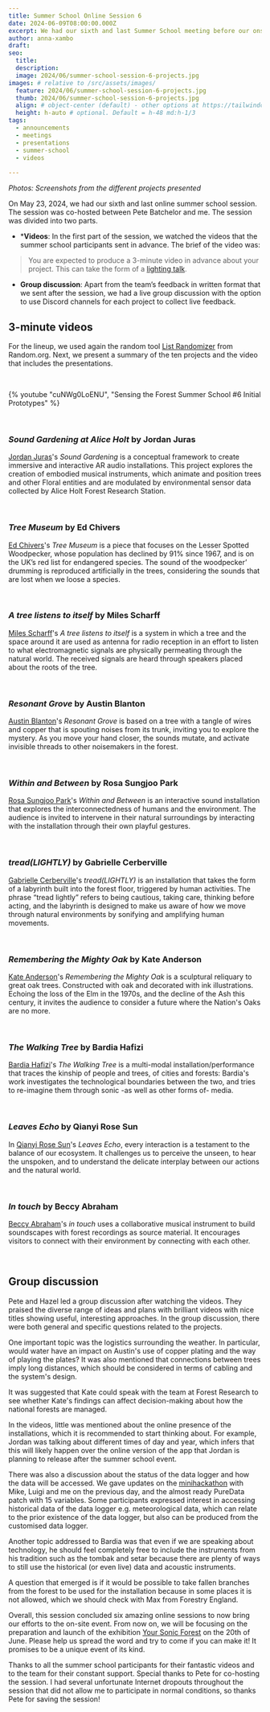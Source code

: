 ```yaml
---
title: Summer School Online Session 6
date: 2024-06-09T08:00:00.000Z
excerpt: We had our sixth and last Summer School meeting before our onsite gathering on 19-20 June, where the summer school participants presented their initial prototypes and received feedback.
author: anna-xambo
draft:
seo:
  title:
  description:
  image: 2024/06/summer-school-session-6-projects.jpg
images: # relative to /src/assets/images/
  feature: 2024/06/summer-school-session-6-projects.jpg
  thumb: 2024/06/summer-school-session-6-projects.jpg
  align: # object-center (default) - other options at https://tailwindcss.com/docs/object-position
  height: h-auto # optional. Default = h-48 md:h-1/3
tags:
  - announcements
  - meetings
  - presentations
  - summer-school
  - videos
  
---
```



*Photos: Screenshots from the different projects presented*

On May 23, 2024, we had our sixth and last online summer school session. The session was co-hosted between Pete Batchelor and me. The session was divided into two parts.

* ***Videos**: In the first part of the session, we watched the videos that the summer school participants sent in advance. The brief of the video was:

> You are expected to produce a 3-minute video in advance about your project. This can take the form of a [lighting talk](https://en.wikipedia.org/wiki/Lightning_talk). 

* **Group discussion**: Apart from the team’s feedback in written format that we sent after the session, we had a live group discussion with the option to use Discord channels for each project to collect live feedback.

## 3-minute videos

For the lineup, we used again the random tool [List Randomizer](https://www.random.org/lists/) from Random.org. Next, we present a summary of the ten projects and the video that includes the presentations.

<br />

{% youtube "cuNWg0LoENU", "Sensing the Forest Summer School #6 Initial Prototypes" %}

<br />

### *Sound Gardening at Alice Holt* by Jordan Juras

[Jordan Juras](/2024/05/24/meet-the-artists-jordan-juras/)'s *Sound Gardening* is a conceptual framework to create immersive and interactive AR audio installations. This project explores the creation of embodied musical instruments, which animate and position trees and other Floral entities and are modulated by environmental sensor data collected by Alice Holt Forest Research Station.

<br />

### *Tree Museum* by Ed Chivers

[Ed Chivers](/2024/05/08/meet-the-artists-ed-chivers/)'s *Tree Museum* is a piece that focuses on the Lesser Spotted Woodpecker, whose population has declined by 91% since 1967, and is on the UK’s red list for endangered species. The sound of the woodpecker’ drumming is reproduced artificially in the trees, considering the sounds that are lost when we loose a species.

<br />

### *A tree listens to itself* by Miles Scharff

[Miles Scharff](/2024/05/17/meet-the-artists-miles-scharff/)'s *A tree listens to itself* is a system in which a tree and the space around it are used as antenna for radio reception in an effort to listen to what electromagnetic signals are physically permeating through the natural world. The received signals are heard through speakers placed about the roots of the tree.

<br />

### *Resonant Grove* by Austin Blanton

[Austin Blanton](/2024/05/15/meet-the-artists-austin-blanton/)'s *Resonant Grove* is based on a tree with a tangle of wires and copper that is spouting noises from its trunk, inviting you to explore the mystery. As you move your hand closer, the sounds mutate, and activate invisible threads to other noisemakers in the forest.

<br />

### *Within and Between* by Rosa Sungjoo Park

[Rosa Sungjoo Park](/2024/05/26/meet-the-artists-rosa-sungjoo-park/)'s *Within and Between* is an interactive sound installation that explores the interconnectedness of humans and the environment. The audience is invited to intervene in their natural surroundings by interacting with the installation through their own playful gestures.

<br />

### *tread(LIGHTLY)* by Gabrielle Cerberville

[Gabrielle Cerberville](/2024/05/13/meet-the-artists-gabrielle-cerberville/)'s *tread(LIGHTLY)* is an installation that takes the form of a labyrinth built into the forest floor, triggered by human activities. The phrase “tread lightly” refers to being cautious, taking care, thinking before acting, and the labyrinth is designed to make us aware of how we move through natural environments by sonifying and amplifying human movements.

<br />

### *Remembering the Mighty Oak* by Kate Anderson

[Kate Anderson](/2024/05/20/meet-the-artists-kate-anderson/)'s *Remembering the Mighty Oak* is a sculptural reliquary to great oak trees. Constructed with oak and decorated with ink illustrations. Echoing the loss of the Elm in the 1970s, and the decline of the Ash this century, it invites the audience to consider a future where the Nation's Oaks are no more.

<br />

### *The Walking Tree* by Bardia Hafizi

[Bardia Hafizi](/2024/05/06/meet-the-artists-bardia-hafizi/)'s *The Walking Tree* is a multi-modal installation/performance that traces the kinship of people and trees, of cities and forests: Bardia's work investigates the technological boundaries between the two, and tries to re-imagine them through sonic -as well as other forms of- media.

<br />


### *Leaves Echo* by Qianyi Rose Sun

In [Qianyi Rose Sun](/2024/05/10/meet-the-artists-qianyi-rose-sun/)'s *Leaves Echo*, every interaction is a testament to the balance of our ecosystem. It challenges us to perceive the unseen, to hear the unspoken, and to understand the delicate interplay between our actions and the natural world.

<br />

### *In touch* by Beccy Abraham

[Beccy Abraham](/2024/05/27/meet-the-artists-beccy-abraham/)'s *in touch* uses a collaborative musical instrument to build soundscapes with forest recordings as source material. It encourages visitors to connect with their environment by connecting with each other.

<br />


## Group discussion

Pete and Hazel led a group discussion after watching the videos. They praised the diverse range of ideas and plans with brilliant videos with nice titles showing useful, interesting approaches. In the group discussion, there were both general and specific questions related to the projects. 

One important topic was the logistics surrounding the weather. In particular, would water have an impact on Austin's use of copper plating and the way of playing the plates? It was also mentioned that connections between trees imply long distances, which should be considered in terms of cabling and the system's design.

It was suggested that Kate could speak with the team at Forest Research to see whether Kate's findings can affect decision-making about how the national forests are managed.  

In the videos, little was mentioned about the online presence of the installations, which it is recommended to start thinking about. For example, Jordan was talking about different times of day and year, which infers that this will likely happen over the online version of the app that Jordan is planning to release after the summer school event.

There was also a discussion about the status of the data logger and how the data will be accessed. We gave updates on the [minihackathon](/2024/05/31/fifth-field-trip-to-alice-holt-forest/) with Mike, Luigi and me on the previous day, and the almost ready PureData patch with 15 variables. Some participants expressed interest in accessing historical data of the data logger e.g. meteorological data, which can relate to the prior existence of the data logger, but also can be produced from the customised data logger.

Another topic addressed to Bardia was that even if we are speaking about technology, he should feel completely free to include the instruments from his tradition such as the tombak and setar because there are plenty of ways to still use the historical (or even live) data and acoustic instruments.

A question that emerged is if it would be possible to take fallen branches from the forest to be used for the installation because in some places it is not allowed, which we should check with Max from Forestry England.

Overall, this session concluded six amazing online sessions to now bring our efforts to the on-site event. From now on, we will be focusing on the preparation and launch of the exhibition [Your Sonic Forest](/exhibition/) on the 20th of June. Please help us spread the word and try to come if you can make it! It promises to be a unique event of its kind.

Thanks to all the summer school participants for their fantastic videos and to the team for their constant support. Special thanks to Pete for co-hosting the session. I had several unfortunate Internet dropouts throughout the session that did not allow me to participate in normal conditions, so thanks Pete for saving the session! 






